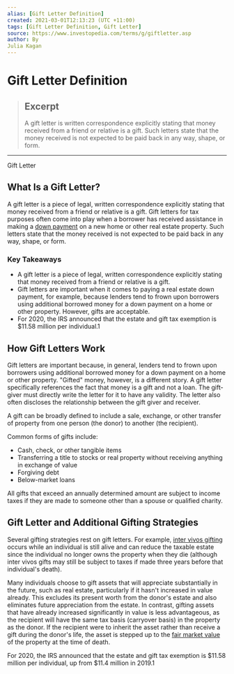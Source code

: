 ```yaml
---
alias: [Gift Letter Definition]
created: 2021-03-01T12:13:23 (UTC +11:00)
tags: [Gift Letter Definition, Gift Letter]
source: https://www.investopedia.com/terms/g/giftletter.asp
author: By
Julia Kagan
---
```


# Gift Letter Definition

> ## Excerpt
> A gift letter is written correspondence explicitly stating that money received from a friend or relative is a gift. Such letters state that the money received is not expected to be paid back in any way, shape, or form.

---

Gift Letter
## What Is a Gift Letter?

A gift letter is a piece of legal, written correspondence explicitly stating that money received from a friend or relative is a gift. Gift letters for tax purposes often come into play when a borrower has received assistance in making a [down payment](https://www.investopedia.com/terms/d/down_payment.asp) on a new home or other real estate property. Such letters state that the money received is not expected to be paid back in any way, shape, or form.

### Key Takeaways

-   A gift letter is a piece of legal, written correspondence explicitly stating that money received from a friend or relative is a gift.
-   Gift letters are important when it comes to paying a real estate down payment, for example, because lenders tend to frown upon borrowers using additional borrowed money for a down payment on a home or other property. However, gifts are acceptable.
-   For 2020, the IRS announced that the estate and gift tax exemption is $11.58 million per individual.1

## How Gift Letters Work

Gift letters are important because, in general, lenders tend to frown upon borrowers using additional borrowed money for a down payment on a home or other property. "Gifted" money, however, is a different story. A gift letter specifically references the fact that money is a gift and not a loan. The gift-giver must directly write the letter for it to have any validity. The letter also often discloses the relationship between the gift giver and receiver.

A gift can be broadly defined to include a sale, exchange, or other transfer of property from one person (the donor) to another (the recipient).

Common forms of gifts include:

-   Cash, check, or other tangible items
-   Transferring a title to stocks or real property without receiving anything in exchange of value
-   Forgiving debt
-   Below-market loans

All gifts that exceed an annually determined amount are subject to income taxes if they are made to someone other than a spouse or qualified charity.

## Gift Letter and Additional Gifting Strategies

Several gifting strategies rest on gift letters. For example, [inter vivos gifting](https://www.investopedia.com/terms/i/intervivostrust.asp) occurs while an individual is still alive and can reduce the taxable estate since the individual no longer owns the property when they die (although inter vivos gifts may still be subject to taxes if made three years before that individual's death).

Many individuals choose to gift assets that will appreciate substantially in the future, such as real estate, particularly if it hasn't increased in value already. This excludes its present worth from the donor's estate and also eliminates future appreciation from the estate. In contrast, gifting assets that have already increased significantly in value is less advantageous, as the recipient will have the same tax basis (carryover basis) in the property as the donor. If the recipient were to inherit the asset rather than receive a gift during the donor's life, the asset is stepped up to the [fair market value](https://www.investopedia.com/terms/f/fairmarketvalue.asp) of the property at the time of death.

For 2020, the IRS announced that the estate and gift tax exemption is $11.58 million per individual, up from $11.4 million in 2019.1
